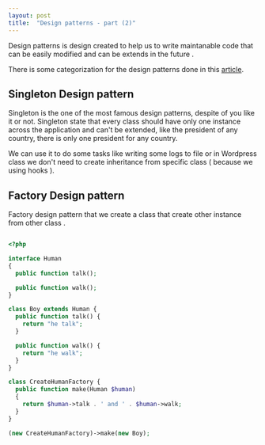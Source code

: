 ```yaml
---
layout: post
title:  "Design patterns - part (2)"
---
```


Design patterns is design created to help us to write maintanable code that can be easily modified and can be extends in the future .

There is some categorization for the design patterns done in this [article](http://oaattia.com/2017/01/23/design-patterns.html).


## Singleton Design pattern

Singleton is the one of the most famous design patterns, despite of you like it or not.
Singleton state that every class should have only one instance across the application and can't be extended, like the president of any country, there is only one president for any country.

We can use it to do some tasks like writing some logs to file or in Wordpress class we don't need to create inheritance from specific class ( because we using hooks ).

## Factory Design pattern

Factory design pattern that we create a class that create other instance from other class .

```php

<?php

interface Human
{
  public function talk();

  public function walk();
}

class Boy extends Human {
  public function talk() {
    return "he talk";
  }

  public function walk() {
    return "he walk";
  }
}

class CreateHumanFactory {
  public function make(Human $human)
  {
    return $human->talk . ' and ' . $human->walk;
  }
}

(new CreateHumanFactory)->make(new Boy);
```
